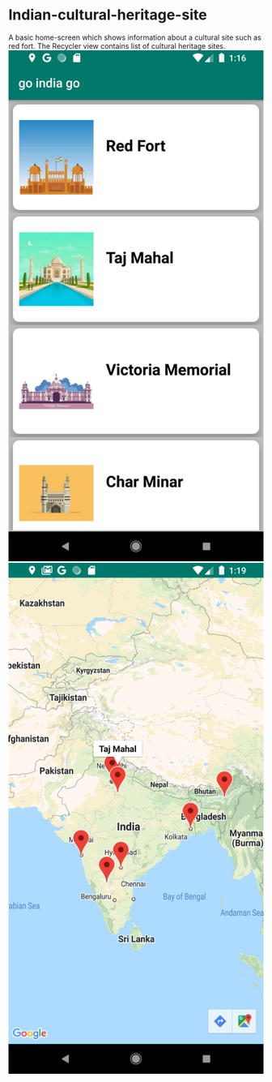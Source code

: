 # Indian-cultural-heritage-site
A basic home-screen which shows information about a cultural site such as red fort.
The Recycler view contains list of cultural heritage sites.
![GitHub Logo](/recycler_view.jpg)
![GitHub Logo](/recycler_view2.png)

